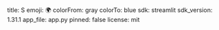 title: S
emoji: 🌍
colorFrom: gray
colorTo: blue
sdk: streamlit
sdk_version: 1.31.1
app_file: app.py
pinned: false
license: mit
